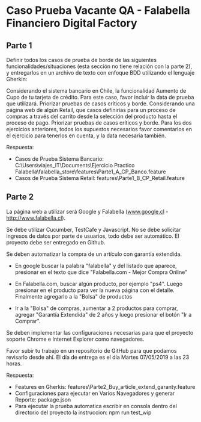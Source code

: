 # Caso Prueba Vacante QA - Falabella Financiero Digital Factory

## Parte 1

Definir todos los casos de prueba de borde  de las siguientes funcionalidades/situaciones (esta sección no tiene relación con la parte 2), y entregarlos en un archivo de texto con enfoque BDD utilizando el lenguaje Gherkin:

Considerando el sistema bancario en Chile, la funcionalidad Aumento de Cupo de tu tarjeta de crédito. Para este caso, favor incluir la data de prueba que utilizará. Priorizar pruebas de casos críticos y borde.
Considerando una página web de algún Retail, que casos definirías para un proceso de compras a través del carrito desde la selección del producto hasta el proceso de pago. Priorizar pruebas de casos críticos y borde.
Para los dos ejercicios anteriores, todos los supuestos necesarios favor comentarlos en el ejercicio para tenerlos en cuenta, y la data necesaria también.

Respuesta: 
- Casos de Prueba Sistema Bancario: C:\Users\viajes_IT\Documents\Ejercicio Practico Falabella\falabella_store\features\Parte1_A_CP_Banco.feature
- Casos de Prueba Sistema Retail: features\Parte1_B_CP_Retail.feature

## Parte 2

La página web a utilizar será Google y Falabella (www.google.cl - http://www.falabella.cl).

Se debe utilizar Cucumber, TestCafe y Javascript. No se debe solicitar ingresos de datos por parte de usuarios, todo debe ser automático. El proyecto debe ser entregado en Github.

Se deben automatizar la compra de un artículo con garantía extendida.

- En google buscar la palabra "falabella" y del listado que aparece, presionar en el texto que dice "Falabella.com - Mejor Compra Online"

- En Falabella.com, buscar algún producto, por ejemplo "ps4". Luego presionar en el producto para ver la nueva página con el detalle. Finalmente agregarlo a la "Bolsa" de productos

- Ir a la "Bolsa" de compras, aumentar a 2 productos para comprar, agregar "Garantía Extendida" de 2 años y luego presionar el botón "Ir a Comprar". 

Se deben implementar las configuraciones necesarias para que el proyecto soporte Chrome e Internet Explorer como navegadores. 

Favor subir tu trabajo en un repositorio de GitHub para que podamos revisarlo desde ahí. El día de entrega es el día Martes 07/05/2019 a las 23 horas. 

Respuesta:
- Features en Gherkis: features\Parte2_Buy_article_extend_garanty.feature
- Configuraciones para ejecutar en Varios Navegadores y generar Reporte: package.json
- Para ejecutar la prueba automatica escribir en consola dentro del directorio del proyecto la instruccion: npm run test_wip
